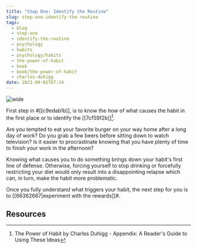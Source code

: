 ```yaml
---
title: "Step One: Identify the Routine"
slug: step-one-identify-the-routine
tags:
  - blog
  - step-one
  - identify-the-routine
  - psychology
  - habits
  - psychology/habits
  - the-power-of-habit
  - book
  - book/the-power-of-habit
  - charles-duhigg
date: 2021-09-01T07:24
---
```



![wide](https://cdn.pixabay.com/photo/2019/06/28/20/37/time-4304973_960_720.jpg "image from Pixabay (cc)")

First step in #[[c9edab1b]], is to know the _how_ of what causes the habit in the
first place or to identify the [[7cf59f2b]][^1].

Are you tempted to eat your favorite burger on your way home after a long day of
work? Do you grab a few beers before sitting down to watch television? Is it
easier to procrastinate knowing that you have plenty of time to finish your work
in the afternoon?

Knowing what causes you to do something brings down your habit's first line of
defense. Otherwise, forcing yourself to stop drinking or forcefully restricting
your diet would only result into a disappointing relapse which can, in turn,
make the habit more problematic.

Once you fully understand what triggers your habit, the next step for you is to
[[66362667|experiment with the rewards]]#.

## Resources

[^1]: The Power of Habit by Charles Duhigg - Appendix: A Reader's Guide to Using These Ideas

